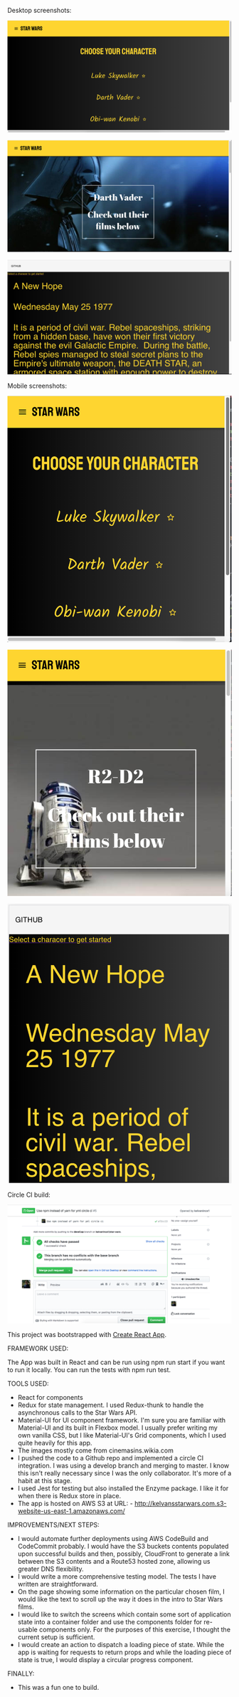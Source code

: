 Desktop screenshots:

![Desktop Home](src/images/Screenshots/desktopHome.png?raw=true "Desktop Home")

![Desktop Characters Films](src/images/Screenshots/charactersFilmsDesktop.png?raw=true "Desktop Characters Films")

![Desktop Film](src/images/Screenshots/filmDesktop.png?raw=true "Desktop Film")

Mobile screenshots:

![Mobile Home](src/images/Screenshots/mobileHome.png?raw=true "Mobile Home")

![Mobile Characters Films](src/images/Screenshots/charactersFilmsMobile.png?raw=true "Mobile Characters Films")

![Mobile Film](src/images/Screenshots/filmMobile.png?raw=true "Mobile Film")


Circle CI build:

![Circle CI](src/images/Screenshots/circleCI.png?raw=true "Circle CI Build")

This project was bootstrapped with [Create React App](https://github.com/facebook/create-react-app).


FRAMEWORK USED:

The App was built in React and can be run using npm run start if you want to run it locally.
You can run the tests with npm run test.

TOOLS USED:

* React for components
* Redux for state management. I used Redux-thunk to handle the asynchronous calls to the Star Wars API.
* Material-UI for UI component framework. I'm sure you are familiar with Material-UI and its built in Flexbox model. I usually prefer writing my own vanilla CSS, but I like Material-UI's Grid components, which I used quite heavily for this app.
* The images mostly come from cinemasins.wikia.com
* I pushed the code to a Github repo and implemented a circle CI integration. I was using a develop branch and merging to master. I know this isn't really necessary since I was the only collaborator. It's more of a habit at this stage.
* I used Jest for testing but also installed the Enzyme package. I like it for when there is Redux store in place.
* The app is hosted on AWS S3 at URL:
      - http://kelvansstarwars.com.s3-website-us-east-1.amazonaws.com/

IMPROVEMENTS/NEXT STEPS:

* I would automate further deployments using AWS CodeBuild and CodeCommit probably. I would have the S3 buckets contents populated upon successful builds and then, possibly, CloudFront to generate a link between the S3 contents and a Route53 hosted zone, allowing us greater DNS flexibility.
* I would write a more comprehensive testing model. The tests I have written are straightforward.
* On the page showing some information on the particular chosen film, I would like the text to scroll up the way it does in the intro to Star Wars films.
* I would like to switch the screens which contain some sort of application state into a container folder and use the components folder for re-usable components only. For the purposes of this exercise, I thought the current setup is sufficient.
* I would create an action to dispatch a loading piece of state. While the app is waiting for requests to return props and while the loading piece of state is true, I would display a circular progress component.


FINALLY:

* This was a fun one to build.

